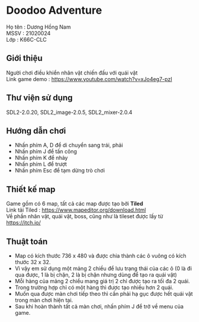 # Doodoo Adventure
Họ tên : Dương Hồng Nam  
MSSV : 21020024  
Lớp : K66C-CLC  
## Giới thiệu
Người chơi điều khiển nhân vật chiến đấu với quái vật  
Link game demo : https://www.youtube.com/watch?v=xJo4eg7-pzI  

## Thư viện sử dụng  
SDL2-2.0.20, SDL2_image-2.0.5, SDL2_mixer-2.0.4  

## Hướng dẫn chơi  
* Nhấn phím A, D để di chuyển sang trái, phải  
* Nhấn phím J để tấn công  
* Nhấn phím K để nhảy  
* Nhấn phím L để trượt  
* Nhấn phím Esc để tạm dừng trò chơi   

## Thiết kế map 
Game gồm có 6 map, tất cả các map được tạo bởi **Tiled**   
Link tải Tiled : https://www.mapeditor.org/download.html  
Về phần nhân vật, quái vật, boss, cũng như là tileset được lấy từ https://itch.io/

## Thuật toán 
* Map có kích thước 736 x 480 và được chia thành các ô vuông có kích thước 32 x 32.  
* Vì vậy em sử dụng một mảng 2 chiều để lưu trạng thái của các ô (0 là đi qua được, 1 là bị chặn, 2 là bị chặn nhưng dùng để tạo ra quái vật)  
* Mỗi hàng của mảng 2 chiều mang giá trị 2 chỉ được tạo ra tối đa 2 quái.  
* Trong trường hợp chỉ có một hàng thì được tạo nhiều hơn 2 quái.  
* Muốn qua được màn chơi tiếp theo thì cần phải hạ gục được hết quái vật trong màn chơi hiện tại.  
* Sau khi hoàn thành tất cả màn chơi, nhấn phím J để trở về menu của game.  

